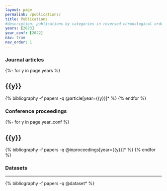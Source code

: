 ```yaml
---
layout: page
permalink: /publications/
title: Publications
#description: publications by categories in reversed chronological order.
years: [2023]
year_conf: [2022]
nav: true
nav_order: 1
---
```

<!-- _pages/publications.md -->

### Journal articles
<div class="publications">
{%- for y in page.years %}
  <h2 class="year">{{y}}</h2>
  {% bibliography -f papers -q @article[year={{y}}]* %}
{% endfor %}
</div>

### Conference proceedings 
<div class="publications">
{%- for y in page.year_conf %}
<!--  -->
  <h2 class="year">{{y}}</h2>
  {% bibliography -f papers -q @inproceedings[year={{y}}]* %}
{% endfor %}
</div>

### Datasets
<div class="publications">
<hr>
  {% bibliography -f papers -q @dataset* %}
</div>  